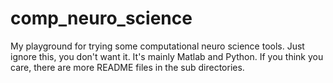 # comp_neuro_science
My playground for trying some computational neuro science tools. Just ignore this, you don't want it. It's mainly Matlab and Python. If you think you care, there are more README files in the sub directories.

